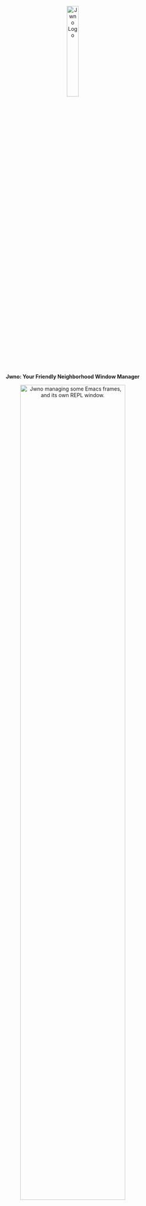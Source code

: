 <p align="center">
  <img width="25%" src="https://agent-kilo.github.io/jwno/img/jwno.png" alt="Jwno Logo">
</p>
<p align="center">
  <b>Jwno: Your Friendly Neighborhood Window Manager</b>
</p>
<p align="center">
  <img width="75%" src="https://agent-kilo.github.io/jwno/img/jwno-emacs-repl.jpg" alt="Jwno managing some Emacs frames, and its own REPL window.">
</p>

Jwno is a tiling window manager for Windows 10/11, built with [Janet](https://janet-lang.org/) and ❤️.

The development of Jwno has been moved to its Github repo since commit 91b1490e. Instead of the old Fossil repo, please follow the Github repo for updates.

## Quick Links ##

* 📖 [Documentation (🚧WIP🚧)](https://agent-kilo.github.io/jwno/)
* ✨ [Features](https://agent-kilo.github.io/jwno/features.html)
* 🚀 [Installation Guide](https://agent-kilo.github.io/jwno/installation/index.html)
* 🎓 [Interactive Tutorial](https://github.com/agent-kilo/jwno/blob/master/example/tutorial.janet)
* 📥 [Download Links](https://github.com/agent-kilo/jwno/releases)
* 🏗️ [Development Guide](https://agent-kilo.github.io/jwno/development/index.html) (Includes steps to build from source)
* 🐞 [Issue Tracker](https://github.com/agent-kilo/jwno/issues)

<p>
  <a href="https://agentkilo.itch.io/jwno">
    <img height="60" src="https://agent-kilo.github.io/jwno/img/available-on-itch-io.svg" alt="Available on itch.io">
  </a>
</p>

If you use Jwno in a professional work environment which generates revenue, please consider asking you employer to buy Jwno (and prioritized tech support) for you on [itch.io](https://agentkilo.itch.io/jwno). You get the exact same executable files as downloaded from the Github releases page.

## License ##

Jwno's source code is MIT-licensed. All rights to other assets (logos etc.) are reserved by the author.
